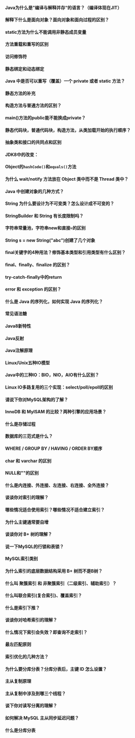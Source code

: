 #### Java为什么是”编译与解释并存“的语言？（编译体现在JIT）

#### **解释下什么是面向对象？面向对象和面向过程的区别？**

#### static方法为什么不能调用非静态成员变量

#### 方法重载和重写的区别

#### 访问修饰符

#### 静态绑定和动态绑定

#### **Java 中是否可以重写（覆盖）一个 private 或者 static 方法？**

#### 静态方法的补充

#### 构造方法与普通方法的区别？

#### **main()方法的public能不能换成private？**

#### **静态代码块，普通代码块，构造方法，从类加载开始的执行顺序？**

#### 抽象类和接口的共同点和区别

#### **JDK8中的改变：**

#### Object的`hashCode()`和`equals()`方法

#### **为什么 wait/notify 方法放在 Object 类中而不是 Thread 类中？**

####  **Java 中创建对象的几种方式？**

#### **String 为什么要设计为不可变类？怎么设计成不可变的？** 

#### **StringBuilder 和 String 有长度限制吗？**

#### 字符串常量池，字符串new和直接`=`的区别

#### **String s = new String("abc")创建了几个对象**

#### **final关键字的4种用法？修饰基本类型和引用类型有什么区别？**

#### **final、finally、finalize 的区别？**

#### try-catch-finally中的return

#### **error 和 exception 的区别？**

#### **什么是 Java 的序列化，如何实现 Java 的序列化？**

#### 常见语法糖

#### Java8新特性

#### Java反射

####  Java注解原理

#### Linux/Unix五种IO模型

#### Java中的三种IO：BIO，NIO，AIO有什么区别？

#### Linux IO多路复用的三个实现：select/poll/epoll的区别

#### **请说下你对MySQL架构的了解？** 

#### **InnoDB 和 MyISAM 的比较？两种引擎的应用场景？**

#### 什么是存储过程

#### **数据库的三范式是什么？**

#### WHERE / GROUP BY / HAVING / ORDER BY顺序

#### char 和 varchar 的区别

#### NULL和""的区别

#### **什么是内连接、外连接、左连接、右连接、全外连接？**

#### **谈谈你对索引的理解？**

#### **哪些情况适合使用索引？哪些情况不适合建立索引？**

#### 为什么主键通常要自增

#### **谈谈你对 B+ 树的理解？**

#### **说一下MySQL的行锁和表锁？**

#### MySQL索引类别

#### **为什么索引的底层数据结构采用 B+ 树而不是B树？**

#### **什么叫 聚簇索引 和 非聚簇索引（二级索引、辅助索引）？**

#### **什么叫联合索引(复合索引)、覆盖索引？**

#### 什么是索引下推？

#### **谈谈你对哈希索引的理解？**

#### **什么情况下索引会失效？即查询不走索引？**

#### 最左匹配原则

#### **索引优化的几种方法？**

#### **为什么要分库分表？分库分表后，主键 ID 怎么设置？**

#### 主从复制原理

#### **主从复制中涉及到哪三个线程？**

#### **谈下你对读写分离的理解？**

#### **如何解决 MySQL 主从同步延迟问题？** 

#### 什么是分库分表

